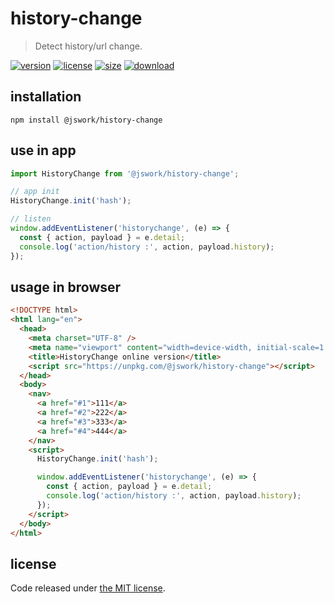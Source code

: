 # history-change
> Detect history/url change.

[![version][version-image]][version-url]
[![license][license-image]][license-url]
[![size][size-image]][size-url]
[![download][download-image]][download-url]

## installation
```shell
npm install @jswork/history-change
```

## use in app
```js
import HistoryChange from '@jswork/history-change';

// app init
HistoryChange.init('hash');

// listen
window.addEventListener('historychange', (e) => {
  const { action, payload } = e.detail;
  console.log('action/history :', action, payload.history);
});
```

## usage in browser
```html
<!DOCTYPE html>
<html lang="en">
  <head>
    <meta charset="UTF-8" />
    <meta name="viewport" content="width=device-width, initial-scale=1.0" />
    <title>HistoryChange online version</title>
    <script src="https://unpkg.com/@jswork/history-change"></script>
  </head>
  <body>
    <nav>
      <a href="#1">111</a>
      <a href="#2">222</a>
      <a href="#3">333</a>
      <a href="#4">444</a>
    </nav>
    <script>
      HistoryChange.init('hash');

      window.addEventListener('historychange', (e) => {
        const { action, payload } = e.detail;
        console.log('action/history :', action, payload.history);
      });
    </script>
  </body>
</html>
```

## license
Code released under [the MIT license](https://github.com/afeiship/history-change/blob/master/LICENSE.txt).

[version-image]: https://img.shields.io/npm/v/@jswork/history-change
[version-url]: https://npmjs.org/package/@jswork/history-change

[license-image]: https://img.shields.io/npm/l/@jswork/history-change
[license-url]: https://github.com/afeiship/history-change/blob/master/LICENSE.txt

[size-image]: https://img.shields.io/bundlephobia/minzip/@jswork/history-change
[size-url]: https://github.com/afeiship/history-change/blob/master/dist/history-change.min.js

[download-image]: https://img.shields.io/npm/dm/@jswork/history-change
[download-url]: https://www.npmjs.com/package/@jswork/history-change
